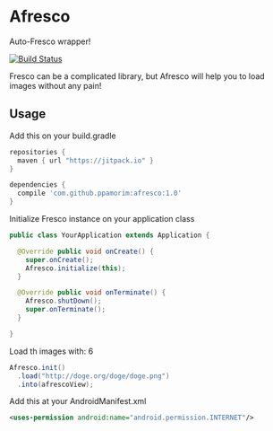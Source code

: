 # Afresco
Auto-Fresco wrapper!

[![Build Status](https://api.travis-ci.org/We-Mobile/Afresco.svg)](https://travis-ci.org/We-Mobile/Afresco)

Fresco can be a complicated library, but Afresco will help you to load images without any pain!

Usage
-----

Add this on your build.gradle

```groovy
repositories {
  maven { url "https://jitpack.io" }
}

dependencies {
  compile 'com.github.ppamorim:afresco:1.0'
}
```

Initialize Fresco instance on your application class

```java
public class YourApplication extends Application {

  @Override public void onCreate() {
    super.onCreate();
    Afresco.initialize(this);
  }

  @Override public void onTerminate() {
    Afresco.shutDown();
    super.onTerminate();
  }

}
```

Load th images with:
6
```java
Afresco.init()
  .load("http://doge.org/doge/doge.png")
  .into(afrescoView);
```

Add this at your AndroidManifest.xml

```xml
<uses-permission android:name="android.permission.INTERNET"/>
```